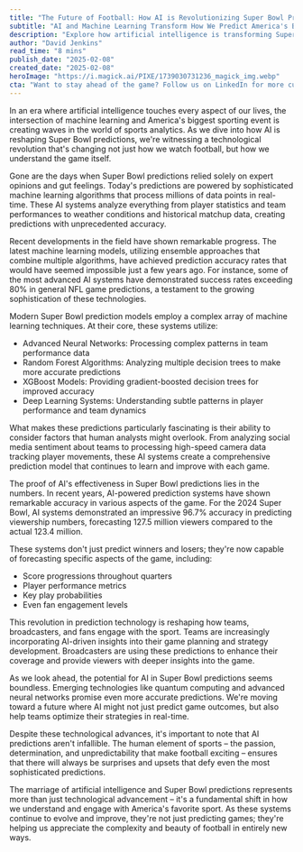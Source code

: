 ```yaml
---
title: "The Future of Football: How AI is Revolutionizing Super Bowl Predictions"
subtitle: "AI and Machine Learning Transform How We Predict America's Biggest Game"
description: "Explore how artificial intelligence is transforming Super Bowl predictions with sophisticated machine learning algorithms achieving unprecedented accuracy rates. From neural networks to deep learning systems, discover how AI is revolutionizing sports analytics and changing the way we understand football."
author: "David Jenkins"
read_time: "8 mins"
publish_date: "2025-02-08"
created_date: "2025-02-08"
heroImage: "https://i.magick.ai/PIXE/1739030731236_magick_img.webp"
cta: "Want to stay ahead of the game? Follow us on LinkedIn for more cutting-edge insights on how AI is revolutionizing sports analytics and reshaping the future of football predictions."
---
```


In an era where artificial intelligence touches every aspect of our lives, the intersection of machine learning and America's biggest sporting event is creating waves in the world of sports analytics. As we dive into how AI is reshaping Super Bowl predictions, we're witnessing a technological revolution that's changing not just how we watch football, but how we understand the game itself.

Gone are the days when Super Bowl predictions relied solely on expert opinions and gut feelings. Today's predictions are powered by sophisticated machine learning algorithms that process millions of data points in real-time. These AI systems analyze everything from player statistics and team performances to weather conditions and historical matchup data, creating predictions with unprecedented accuracy.

Recent developments in the field have shown remarkable progress. The latest machine learning models, utilizing ensemble approaches that combine multiple algorithms, have achieved prediction accuracy rates that would have seemed impossible just a few years ago. For instance, some of the most advanced AI systems have demonstrated success rates exceeding 80% in general NFL game predictions, a testament to the growing sophistication of these technologies.

Modern Super Bowl prediction models employ a complex array of machine learning techniques. At their core, these systems utilize:

- Advanced Neural Networks: Processing complex patterns in team performance data
- Random Forest Algorithms: Analyzing multiple decision trees to make more accurate predictions
- XGBoost Models: Providing gradient-boosted decision trees for improved accuracy
- Deep Learning Systems: Understanding subtle patterns in player performance and team dynamics

What makes these predictions particularly fascinating is their ability to consider factors that human analysts might overlook. From analyzing social media sentiment about teams to processing high-speed camera data tracking player movements, these AI systems create a comprehensive prediction model that continues to learn and improve with each game.

The proof of AI's effectiveness in Super Bowl predictions lies in the numbers. In recent years, AI-powered prediction systems have shown remarkable accuracy in various aspects of the game. For the 2024 Super Bowl, AI systems demonstrated an impressive 96.7% accuracy in predicting viewership numbers, forecasting 127.5 million viewers compared to the actual 123.4 million.

These systems don't just predict winners and losers; they're now capable of forecasting specific aspects of the game, including:

- Score progressions throughout quarters
- Player performance metrics
- Key play probabilities
- Even fan engagement levels

This revolution in prediction technology is reshaping how teams, broadcasters, and fans engage with the sport. Teams are increasingly incorporating AI-driven insights into their game planning and strategy development. Broadcasters are using these predictions to enhance their coverage and provide viewers with deeper insights into the game.

As we look ahead, the potential for AI in Super Bowl predictions seems boundless. Emerging technologies like quantum computing and advanced neural networks promise even more accurate predictions. We're moving toward a future where AI might not just predict game outcomes, but also help teams optimize their strategies in real-time.

Despite these technological advances, it's important to note that AI predictions aren't infallible. The human element of sports – the passion, determination, and unpredictability that make football exciting – ensures that there will always be surprises and upsets that defy even the most sophisticated predictions.

The marriage of artificial intelligence and Super Bowl predictions represents more than just technological advancement – it's a fundamental shift in how we understand and engage with America's favorite sport. As these systems continue to evolve and improve, they're not just predicting games; they're helping us appreciate the complexity and beauty of football in entirely new ways.
